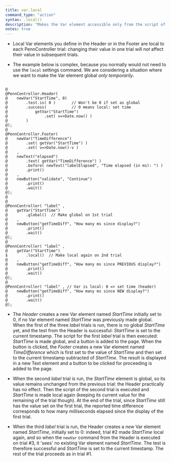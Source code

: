 ```yaml
---
title: var.local
command_type: "action"
syntax: .local()
description: "Makes the Var element accessible only from the script of the current PennController instance (default setting). If a Var element with the same named was made global before (using `.global()`---see above) then the Var element reverts to being local (*while keeping its current value*), meaning that any further Var element with the same name will *no longer* share the value of the preceding same-named Var elements."
notes: true
---
```


+ Local Var elements you define in the Header or in the Footer are local to each PennController trial: changing their value in one trial will *not* affect their value in subsequent trials.

+ The example below is complex, because you normally would not need to use the `local` settings command. We are considering a situation where we want to make the Var element global *only temporarily*.

<!--more-->

<pre><code class="language-diff-javascript diff-highlight try-">
@
@PennController.Header(
@    newVar("StartTime", 0)
@        .test.is( 0 )       // Won't be 0 if set as global
@        .success(           // 0 means local: set time
@            getVar("StartTime")
@                .set( v=>Date.now() )
@        )
@);
@
@PennController.Footer(
@    newVar("TimeDifference")
@        .set( getVar("StartTime") )
@        .set( v=>Date.now()-v )
@    ,
@    newText("elapsed")
@        .text( getVar("TimeDifference") )
@        .before( newText("labelElapsed", "Time elapsed (in ms):&nbsp;") )
@        .print()
@    ,
@    newButton("validate", "Continue")
@        .print()
@        .wait()
@);
@
@
@PennController( "label" ,
@    getVar("StartTime")
@        .global()  // Make global on 1st trial
@    ,
@    newButton("getTimeDiff", "How many ms since display?")
@        .print()
@        .wait()
@);
@
@PennController( "label" ,
@    getVar("StartTime")
$        .local()  // Make local again on 2nd trial
@    ,
@    newButton("getTimeDiff", "How many ms since PREVIOUS display?")
@        .print()
@        .wait()
@);
@
@PennController( "label" , // Var is local: 0 => set time (header)
@    newButton("getTimeDiff", "How many ms since NEW display?")
@        .print()
@        .wait()
@);
</code></pre>

+ The *Header* creates a new Var element named *StartTime* initially set to 0, if no Var element named *StartTime* was previously made global. When the first of the three *label* trials is run, there is no global *StartTime* yet, and the test from the Header is successful: *StartTime* is set to the current timestamp. The script for the first *label* trial is then executed: *StartTime* is made global, and a button is added to the page. When the button is clicked, the *Footer* creates a new Var element named *TimeDifference* which is first set to the value of *StartTime* and then set to the current timestamp subtracted of *StartTime*. The result is displayed in a new Text element and a button to be clicked for proceeding is added to the page.

+ When the second *label* trial is run, the *StartTime* element is global, so its value remains unchanged from the previous trial: the Header practically has no effect. Then the script of the second trial is executed and *StartTime* is made local again (keeping its current value for the remaining of the trial though). At the end of the trial, since *StartTime* still has the value set on the first trial, the reported time difference corresponds to how many milliseconds elapsed since the display of the first trial.

+ When the third *label* trial is run, the Header creates a *new* Var element named *StartTime*, initially set to 0: indeed, trial #2 made *StartTime* local again, and so when the `newVar` command from the Header is executed on trial #3, it 'sees' no existing Var element named *StartTime*. The test is therefore successful and *StartTime* is set to the current timestamp. The rest of the trial proceeds as in trial #1.		
